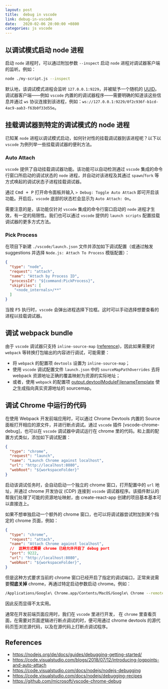 ```yaml
---
layout: post
title:  debug in vscode
link: debug-in-vscode
date:   2020-02-06 20:00:00 +0800
categories: js vscode
---
```


## 以调试模式启动 node 进程

启动 `node` 进程时，可以通过附加参数 `--inspect` 启动 `node` 进程对调试器客户端的监听。例如：

```bash
node ./my-script.js --inspect
```

默认地，该调试模式进程会监听 `127.0.0.1:9229`，并被赋予一个随机的 [UUID](https://tools.ietf.org/html/rfc4122)。调试器客户端——例如 `vscode` 内置的的调试器程序——需要明确的知道该这些信息并通过 `ws` 协议连接到该进程，例如：`ws://127.0.0.1:9229/0f2c936f-b1cd-4ac9-aab3-f63b0f33d55e`。

## 挂载调试器到特定的调试模式的 node 进程

已知某 `node` 进程以调试模式启动，如何针对性的挂载调试器到该进程呢？以下以 `vscode` 为例列举一些挂载调试器的便利方法。

### Auto Attach

`vscode` 提供了自动挂载调试器功能。该功能可以自动检测通过 `vscode` 集成的命令行窗口所启动的调试状态的 `node` 进程，并自动对该进程及其通过 `spawn`/`fork` 等方式唤起的调试状态子进程挂载调试器。

通过 <kbd>Cmd + P</kbd> 打开命令面板并输入 `> Debug: Toggle Auto Attach` 即可开启该功能。开启后，`vscode` 底部的状态栏会显示为 `Auto Attach: On`。

需要注意的是，该功能仅针对 `vscode` 集成的命令行窗口启动的 `node` 进程才生效，有一定的局限性。我们也可以通过 `vscode` 提供的 `launch scripts` 配置挂载调试器的更多方式方法。

### Pick Process

在项目下新建 `./vscode/launch.json` 文件并添加如下调试配置（或通过触发 suggestions 并选择 `Node.js: Attach To Process` 模版配置）：

```json
{
  "type": "node",
  "request": "attach",
  "name": "Attach by Process ID",
  "processId": "${command:PickProcess}",
  "skipFiles": [
    "<node_internals>/**"
  ]
}
```

当按 <kbd>F5</kbd> 执行时，`vscode` 会弹出进程选择下拉框。这时可以手动选择想要查看的进程以挂载调试器。

## 调试 webpack bundle

由于 `vscode` 调试器只支持 `inline-source-map` ([reference](https://code.visualstudio.com/docs/nodejs/nodejs-debugging#_source-maps))，因此如果需要对 `webpack` 等转换打包输出的内容进行调试，可能需要：

- 将 `webpack` 的配置项 `devtools` 设置为 `inline-source-map`；
- 使用 `vscode` 调试配置文件 `launch.json` 中的 `sourceMapPathOverrides` 去将 webpack 资源地址正确的覆盖映射为资源的实际地址；
- 或者，使用 `webpack` 的配置项 [output.devtoolModuleFilenameTemplate](https://webpack.js.org/configuration/output/#outputdevtoolmodulefilenametemplate) 使之生成指向真实资源地址的 sourcemap。

## 调试 Chrome 中运行的代码

在使用 Webpack 开发前端应用时，可以通过 Chrome Devtools 内置的 Source 面板打开相应的源文件，并进行断点调试。通过 `vscode` 插件 [vscode-chrome-debug]，也可以在 `vscode` 调试器中调试运行在 chrome 里的代码。和上面的配置方式类似，添加如下调试配置：

```json
{
  "type": "chrome",
  "request": "launch",
  "name": "Launch Chrome against localhost",
  "url": "http://localhost:8080",
  "webRoot": "${workspaceFolder}"
}
```

启动该调试任务时，会自动启动一个独立的 chrome 窗口，打开配置中的 `url` 地址，并通过 chrome 开发协议 (CDP) 连接到 `vscode` 调试器程序。该插件默认的帮我们处理了可能的资源地址映射，由 create-react-app 创建的项目基本基本可以直接连上。

如果不想单独启动一个额外的 chrome 窗口，也可以将调试器尝试附加到某个指定的 chrome 页面，例如：

```json
{
  "type": "chrome",
  "request": "attach",
  "name": "Attach Chrome against localhost",
  //  这种方式需要 chrome 已经允许开启了 debug port
  "port": 9222,
  "url": "http://localhost:8080",
  "webRoot": "${workspaceFolder}",
}
```

但是这种方式要求当前的 chrome 窗口已经开启了指定的调试端口，正常来说需要**彻底关掉** chrome，再通过特定启动参数启动 chrome。例如：

```bash
/Applications/Google\ Chrome.app/Contents/MacOS/Google\ Chrome --remote-debugging-port=9222
```

因此反而显得不太实用。

通常在开发前端页面应用时，我们在 `vscode` 里进行开发， 在 `chrome` 里查看页面，在需要对页面逻辑进行断点调试的时，便可用通过 chrome devtools 的源代码页签浏览源代码，以及在源代码上打断点调试程序。

## References

- <https://nodejs.org/de/docs/guides/debugging-getting-started/>
- <https://code.visualstudio.com/blogs/2018/07/12/introducing-logpoints-and-auto-attach>
- <https://code.visualstudio.com/docs/nodejs/nodejs-debugging>
- <https://code.visualstudio.com/docs/nodejs/debugging-recipes>
- <https://github.com/microsoft/vscode-chrome-debug>
